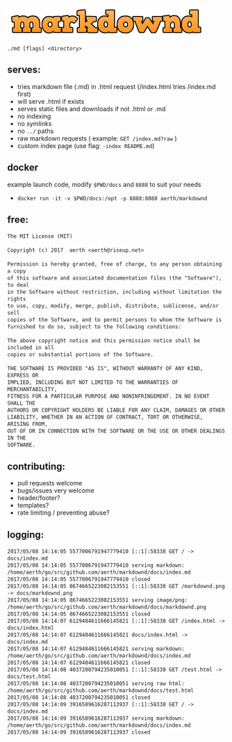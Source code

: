 ![markdownd](https://github.com/aerth/markdownd/blob/master/docs/markdownd.png?raw=true)

```./md [flags] <directory>```

## serves:

  * tries markdown file (.md) in .html request (/index.html tries /index.md first)
  * will serve .html if exists
  * serves static files and downloads if not .html or .md
  * no indexing
  * no symlinks
  * no `../` paths
  * raw markdown requests ( example: `GET /index.md?raw` )
  * custom index page (use flag: `-index README.md`)

## docker

example launch code, modify `$PWD/docs` and `8888` to suit your needs

  * `docker run -it -v $PWD/docs:/opt -p 8888:8080 aerth/markdownd`

## free:

```
The MIT License (MIT)

Copyright (c) 2017  aerth <aerth@riseup.net>

Permission is hereby granted, free of charge, to any person obtaining a copy
of this software and associated documentation files (the "Software"), to deal
in the Software without restriction, including without limitation the rights
to use, copy, modify, merge, publish, distribute, sublicense, and/or sell
copies of the Software, and to permit persons to whom the Software is
furnished to do so, subject to the following conditions:

The above copyright notice and this permission notice shall be included in all
copies or substantial portions of the Software.

THE SOFTWARE IS PROVIDED "AS IS", WITHOUT WARRANTY OF ANY KIND, EXPRESS OR
IMPLIED, INCLUDING BUT NOT LIMITED TO THE WARRANTIES OF MERCHANTABILITY,
FITNESS FOR A PARTICULAR PURPOSE AND NONINFRINGEMENT. IN NO EVENT SHALL THE
AUTHORS OR COPYRIGHT HOLDERS BE LIABLE FOR ANY CLAIM, DAMAGES OR OTHER
LIABILITY, WHETHER IN AN ACTION OF CONTRACT, TORT OR OTHERWISE, ARISING FROM,
OUT OF OR IN CONNECTION WITH THE SOFTWARE OR THE USE OR OTHER DEALINGS IN THE
SOFTWARE.
```

## contributing:

  * pull requests welcome
  * bugs/issues very welcome
  * header/footer?
  * templates?
  * rate limiting / preventing abuse?

## logging:
```
2017/05/08 14:14:05 5577006791947779410 [::1]:58338 GET / -> docs/index.md
2017/05/08 14:14:05 5577006791947779410 serving markdown: /home/aerth/go/src/github.com/aerth/markdownd/docs/index.md
2017/05/08 14:14:05 5577006791947779410 closed
2017/05/08 14:14:05 8674665223082153551 [::1]:58338 GET /markdownd.png -> docs/markdownd.png
2017/05/08 14:14:05 8674665223082153551 serving image/png: /home/aerth/go/src/github.com/aerth/markdownd/docs/markdownd.png
2017/05/08 14:14:05 8674665223082153551 closed
2017/05/08 14:14:07 6129484611666145821 [::1]:58338 GET /index.html -> docs/index.html
2017/05/08 14:14:07 6129484611666145821 docs/index.html -> docs/index.md
2017/05/08 14:14:07 6129484611666145821 serving markdown: /home/aerth/go/src/github.com/aerth/markdownd/docs/index.md
2017/05/08 14:14:07 6129484611666145821 closed
2017/05/08 14:14:08 4037200794235010051 [::1]:58338 GET /test.html -> docs/test.html
2017/05/08 14:14:08 4037200794235010051 serving raw html: /home/aerth/go/src/github.com/aerth/markdownd/docs/test.html
2017/05/08 14:14:08 4037200794235010051 closed
2017/05/08 14:14:09 3916589616287113937 [::1]:58338 GET / -> docs/index.md
2017/05/08 14:14:09 3916589616287113937 serving markdown: /home/aerth/go/src/github.com/aerth/markdownd/docs/index.md
2017/05/08 14:14:09 3916589616287113937 closed
```